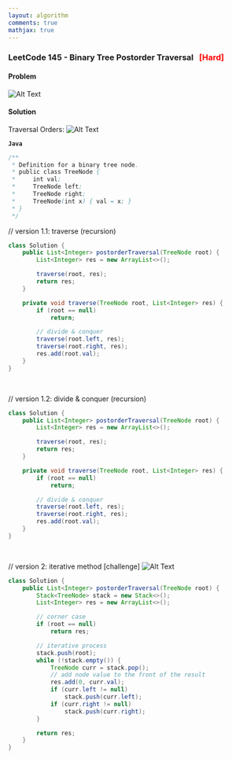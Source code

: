 ```yaml
---
layout: algorithm
comments: true
mathjax: true
---
```


### LeetCode 145 - Binary Tree Postorder Traversal &nbsp; <span style="color:red;">[Hard]</span>

#### Problem

![Alt Text]({{site.baseurl}}/algorithms/leetcode/images/leetcode145.png)

#### Solution

Traversal Orders:
![Alt Text]({{site.baseurl}}/algorithms/leetcode/images/traversal_orders.png)

**`Java`**

```java
/**
 * Definition for a binary tree node.
 * public class TreeNode {
 *     int val;
 *     TreeNode left;
 *     TreeNode right;
 *     TreeNode(int x) { val = x; }
 * }
 */
 ```

 // version 1.1: traverse (recursion)
 ```java
 class Solution {
     public List<Integer> postorderTraversal(TreeNode root) {
         List<Integer> res = new ArrayList<>();

         traverse(root, res);
         return res;
     }

     private void traverse(TreeNode root, List<Integer> res) {
         if (root == null)
             return;

         // divide & conquer
         traverse(root.left, res);
         traverse(root.right, res);
         res.add(root.val);
     }
 }
 ```

<br>

 // version 1.2: divide & conquer (recursion)
 ```java
 class Solution {
     public List<Integer> postorderTraversal(TreeNode root) {
         List<Integer> res = new ArrayList<>();

         traverse(root, res);
         return res;
     }

     private void traverse(TreeNode root, List<Integer> res) {
         if (root == null)
             return;

         // divide & conquer
         traverse(root.left, res);
         traverse(root.right, res);
         res.add(root.val);
     }
 }
 ```

 <br>

 // version 2: iterative method [challenge]
 ![Alt Text]({{site.baseurl}}/algorithms/leetcode/images/leetcode145_graph.png)
 ```java
 class Solution {
     public List<Integer> postorderTraversal(TreeNode root) {
         Stack<TreeNode> stack = new Stack<>();
         List<Integer> res = new ArrayList<>();

         // corner case
         if (root == null)
             return res;

         // iterative process
         stack.push(root);
         while (!stack.empty()) {
             TreeNode curr = stack.pop();
             // add node value to the front of the result
             res.add(0, curr.val);
             if (curr.left != null)
                 stack.push(curr.left);
             if (curr.right != null)
                 stack.push(curr.right);
         }

         return res;
     }
 }
 ```

<br><br>
